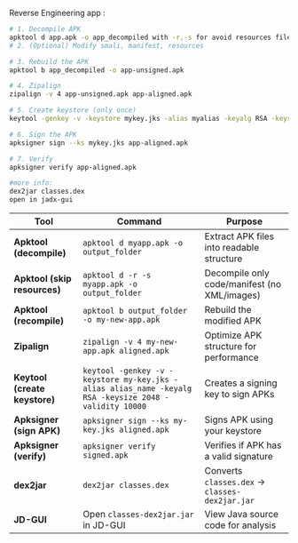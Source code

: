 
Reverse Engineering app :
```bash
# 1. Decompile APK
apktool d app.apk -o app_decompiled with -r,-s for avoid resources file
# 2. (Optional) Modify smali, manifest, resources

# 3. Rebuild the APK
apktool b app_decompiled -o app-unsigned.apk

# 4. Zipalign
zipalign -v 4 app-unsigned.apk app-aligned.apk

# 5. Create keystore (only once)
keytool -genkey -v -keystore mykey.jks -alias myalias -keyalg RSA -keysize 2048 -validity 10000

# 6. Sign the APK
apksigner sign --ks mykey.jks app-aligned.apk

# 7. Verify
apksigner verify app-aligned.apk

#more info:
dex2jar classes.dex
open in jadx-gui
```

| Tool                          | Command                                                                                               | Purpose                                        |
| ----------------------------- | ----------------------------------------------------------------------------------------------------- | ---------------------------------------------- |
| **Apktool (decompile)**       | `apktool d myapp.apk -o output_folder`                                                                | Extract APK files into readable structure      |
| **Apktool (skip resources)**  | `apktool d -r -s myapp.apk -o output_folder`                                                          | Decompile only code/manifest (no XML/images)   |
| **Apktool (recompile)**       | `apktool b output_folder -o my-new-app.apk`                                                           | Rebuild the modified APK                       |
| **Zipalign**                  | `zipalign -v 4 my-new-app.apk aligned.apk`                                                            | Optimize APK structure for performance         |
| **Keytool (create keystore)** | `keytool -genkey -v -keystore my-key.jks -alias alias_name -keyalg RSA -keysize 2048 -validity 10000` | Creates a signing key to sign APKs             |
| **Apksigner (sign APK)**      | `apksigner sign --ks my-key.jks aligned.apk`                                                          | Signs APK using your keystore                  |
| **Apksigner (verify)**        | `apksigner verify signed.apk`                                                                         | Verifies if APK has a valid signature          |
| **dex2jar**                   | `dex2jar classes.dex`                                                                                 | Converts `classes.dex` → `classes-dex2jar.jar` |
| **JD-GUI**                    | Open `classes-dex2jar.jar` in JD-GUI                                                                  | View Java source code for analysis             |
